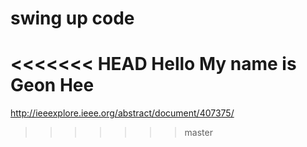 # swing up code

<<<<<<< HEAD
Hello My name is Geon Hee
=======
http://ieeexplore.ieee.org/abstract/document/407375/
>>>>>>> master
